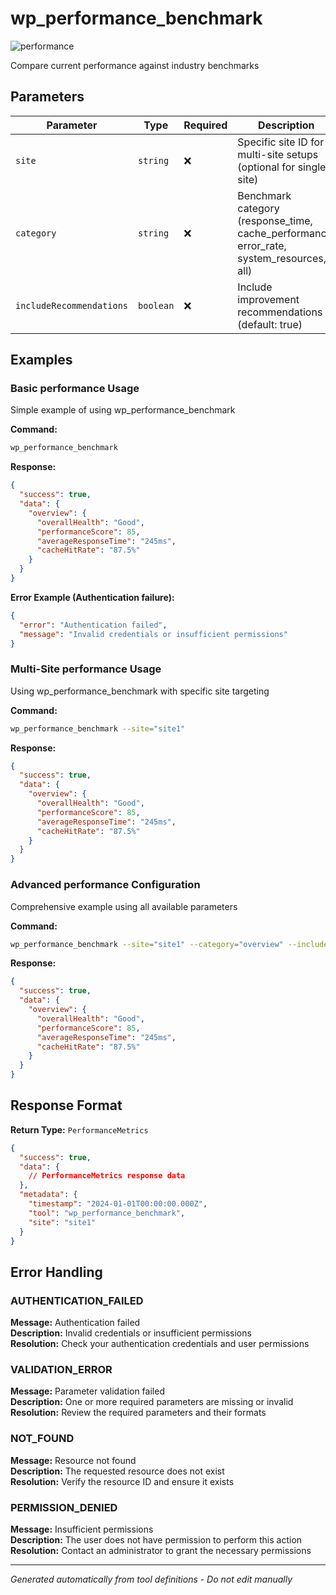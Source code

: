 # wp_performance_benchmark

![performance](https://img.shields.io/badge/category-performance-brightgreen)

Compare current performance against industry benchmarks

## Parameters

| Parameter                | Type      | Required | Description                                                                              | Default | Examples              |
| ------------------------ | --------- | -------- | ---------------------------------------------------------------------------------------- | ------- | --------------------- |
| `site`                   | `string`  | ❌       | Specific site ID for multi-site setups (optional for single site)                        | -       | `site1`, `production` |
| `category`               | `string`  | ❌       | Benchmark category (response_time, cache_performance, error_rate, system_resources, all) | `all`   | `example`             |
| `includeRecommendations` | `boolean` | ❌       | Include improvement recommendations (default: true)                                      | -       | `example`             |

## Examples

### Basic performance Usage

Simple example of using wp_performance_benchmark

**Command:**

```bash
wp_performance_benchmark
```

**Response:**

```json
{
  "success": true,
  "data": {
    "overview": {
      "overallHealth": "Good",
      "performanceScore": 85,
      "averageResponseTime": "245ms",
      "cacheHitRate": "87.5%"
    }
  }
}
```

**Error Example (Authentication failure):**

```json
{
  "error": "Authentication failed",
  "message": "Invalid credentials or insufficient permissions"
}
```

### Multi-Site performance Usage

Using wp_performance_benchmark with specific site targeting

**Command:**

```bash
wp_performance_benchmark --site="site1"
```

**Response:**

```json
{
  "success": true,
  "data": {
    "overview": {
      "overallHealth": "Good",
      "performanceScore": 85,
      "averageResponseTime": "245ms",
      "cacheHitRate": "87.5%"
    }
  }
}
```

### Advanced performance Configuration

Comprehensive example using all available parameters

**Command:**

```bash
wp_performance_benchmark --site="site1" --category="overview" --includeRecommendations="example_value"
```

**Response:**

```json
{
  "success": true,
  "data": {
    "overview": {
      "overallHealth": "Good",
      "performanceScore": 85,
      "averageResponseTime": "245ms",
      "cacheHitRate": "87.5%"
    }
  }
}
```

## Response Format

**Return Type:** `PerformanceMetrics`

```json
{
  "success": true,
  "data": {
    // PerformanceMetrics response data
  },
  "metadata": {
    "timestamp": "2024-01-01T00:00:00.000Z",
    "tool": "wp_performance_benchmark",
    "site": "site1"
  }
}
```

## Error Handling

### AUTHENTICATION_FAILED

**Message:** Authentication failed  
**Description:** Invalid credentials or insufficient permissions  
**Resolution:** Check your authentication credentials and user permissions

### VALIDATION_ERROR

**Message:** Parameter validation failed  
**Description:** One or more required parameters are missing or invalid  
**Resolution:** Review the required parameters and their formats

### NOT_FOUND

**Message:** Resource not found  
**Description:** The requested resource does not exist  
**Resolution:** Verify the resource ID and ensure it exists

### PERMISSION_DENIED

**Message:** Insufficient permissions  
**Description:** The user does not have permission to perform this action  
**Resolution:** Contact an administrator to grant the necessary permissions

---

_Generated automatically from tool definitions - Do not edit manually_
